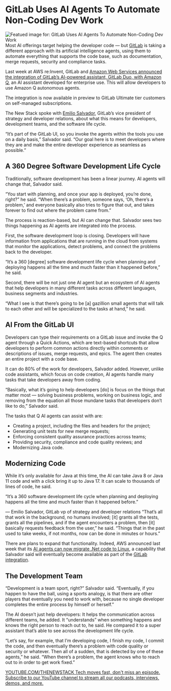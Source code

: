 # GitLab Uses AI Agents To Automate Non-Coding Dev Work
![Featued image for: GitLab Uses AI Agents To Automate Non-Coding Dev Work](https://cdn.thenewstack.io/media/2024/12/0cefaa67-ai-assistants-1024x631.jpg)
Most AI offerings target helping the developer code — but [GitLab](https://about.gitlab.com/) is taking a different approach with its artificial intelligence agents, using them to automate everything that supports the code base, such as documentation, merge requests, security and compliance tasks.

Last week at AWS re:Invent, GitLab and [Amazon Web Services announced the integration of GitLab’s AI-powered assistant, GitLab Duo, with ](https://aws.amazon.com/?utm_content=inline+mention)[Amazon Q,](https://thenewstack.io/amazon-q-a-genai-to-understand-aws-and-your-business-docs/) an AI assistant developed for enterprise use. This will allow developers to use Amazon Q autonomous agents.

The integration is now available in preview to GitLab Ultimate tier customers on self-managed subscriptions.

The New Stack spoke with [Emilio Salvador](https://thenewstack.io/author/emilio-salvador/), GitLab’s vice president of strategy and developer relations, about what this means for developers, development teams, and the software life cycle.

“It’s part of the GitLab UI, so you invoke the agents within the tools you use on a daily basis,” Salvador said. “Our goal here is to meet developers where they are and make the entire developer experience as seamless as possible.”

## A 360 Degree Software Development Life Cycle
Traditionally, software development has been a linear journey. AI agents will change that, Salvador said.

“You start with planning, and once your app is deployed, you’re done, right?” he said. “When there’s a problem, someone says, ‘Oh, there’s a problem,’ and everyone basically also tries to figure that out, and takes forever to find out where the problem came from.”

The process is reaction-based, but AI can change that. Salvador sees two things happening as AI agents are integrated into the process.

First, the software development loop is closing. Developers will have information from applications that are running in the cloud from systems that monitor the applications, detect problems, and connect the problems back to the developer.

“It’s a 360 [degree] software development life cycle when planning and deploying happens all the time and much faster than it happened before,” he said.

Second, there will be not just one AI agent but an ecosystem of AI agents that help developers in many different tasks across different languages, business segments and industries.

“What I see is that there’s going to be [a] gazillion small agents that will talk to each other and will be specialized to the tasks at hand,” he said.

## AI From the GitLab UI
Developers can type their requirements on a GitLab issue and invoke the Q agent through a Quick Actions, which are text-based shortcuts that allow developers to perform common actions directly within comments or descriptions of issues, merge requests, and epics. The agent then creates an entire project with a code base.

It can do 80% of the work for developers, Salvador added. However, unlike code assistants, which focus on code creation, AI agents handle many tasks that take developers away from coding.

“Basically, what it’s going to help developers [do] is focus on the things that matter most — solving business problems, working on business logic, and removing from the equation all those mundane tasks that developers don’t like to do,” Salvador said.

The tasks that Q AI agents can assist with are:

- Creating a project, including the files and headers for the project;
- Generating unit tests for new merge requests;
- Enforcing consistent quality assurance practices across teams;
- Providing security, compliance and code quality reviews; and
- Modernizing Java code.
## Modernizing Code
While it’s only available for Java at this time, the AI can take Java 8 or Java 11 code and with a click bring it up to Java 17. It can scale to thousands of lines of code, he said.

“It’s a 360 software development life cycle when planning and deploying happens all the time and much faster than it happened before.”

— Emilio Salvador, GitLab vp of strategy and developer relations
“That’s all that work in the background, no humans involved; [it] grants all the tests, grants all the pipelines, and if the agent encounters a problem, then [it] basically requests feedback from the user,” he said. “Things that in the past used to take weeks, if not months, now can be done in minutes or hours.”

There are plans to expand that functionality. Indeed, AWS announced last week that its [AI agents can now migrate .Net code to Linux](https://thenewstack.io/aws-launches-new-ai-agents-to-simplify-legacy-migrations/), a capability that Salvador said will eventually become available as part of the [GitLab integration](https://about.gitlab.com/blog/2024/12/03/gitlab-duo-with-amazon-q-devsecops-meets-agentic-ai/).

## The Development Team
“Development is a team sport, right?” Salvador said. “Eventually, if you happen to have the ball, using a sports analogy, is that there are other players that eventually you need to work with, because no single developer completes the entire process by himself or herself.”

The AI doesn’t just help developers: It helps the communication across different teams, he added. It “understands” when something happens and knows the right person to reach out to, he said. He compared it to a super assistant that’s able to see across the development life cycle.

“Let’s say, for example, that I’m developing code, I finish my code, I commit the code, and then eventually there’s a problem with code quality or security or whatever. Then all of a sudden, that is detected by one of these agents,” he said. “When there’s a problem, the agent knows who to reach out to in order to get work fixed.”

[
YOUTUBE.COM/THENEWSTACK
Tech moves fast, don't miss an episode. Subscribe to our YouTube
channel to stream all our podcasts, interviews, demos, and more.
](https://youtube.com/thenewstack?sub_confirmation=1)